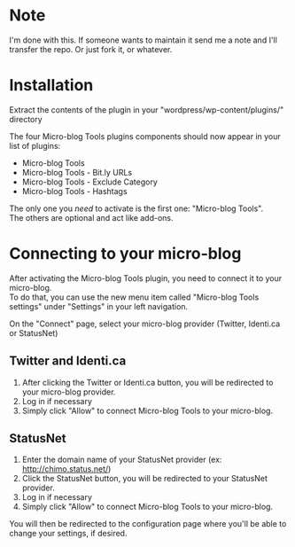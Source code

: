 # Note

I'm done with this. If someone wants to maintain it send me a note and I'll transfer the repo. Or just fork it, or whatever.

# Installation

Extract the contents of the plugin in your "wordpress/wp-content/plugins/" directory

The four Micro-blog Tools plugins components should now appear in your list of plugins:

* Micro-blog Tools
* Micro-blog Tools - Bit.ly URLs 
* Micro-blog Tools - Exclude Category 
* Micro-blog Tools - Hashtags

The only one you _need_ to activate is the first one: "Micro-blog Tools".  
The others are optional and act like add-ons.

# Connecting to your micro-blog

After activating the Micro-blog Tools plugin, you need to connect it to your micro-blog.  
To do that, you can use the new menu item called "Micro-blog Tools settings" under "Settings" in your left navigation.

On the "Connect" page, select your micro-blog provider (Twitter, Identi.ca or StatusNet)

## Twitter and Identi.ca

1. After clicking the Twitter or Identi.ca button, you will be redirected to your micro-blog provider.  
1. Log in if necessary
1. Simply click "Allow" to connect Micro-blog Tools to your micro-blog.  

## StatusNet

1. Enter the domain name of your StatusNet provider (ex: http://chimo.status.net/)
1. Click the StatusNet button, you will be redirected to your StatusNet provider.
1. Log in if necessary
1. Simply click "Allow" to connect Micro-blog Tools to your micro-blog.  

You will then be redirected to the configuration page where you\'ll be able to change your settings, if desired.
